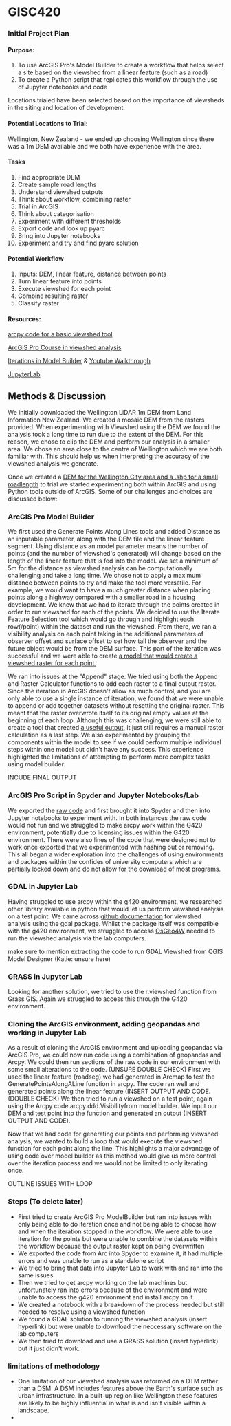 # GISC420
### Initial Project Plan

#### Purpose: 
1) To use ArcGIS Pro's Model Builder to create a workflow that helps select a site based on the viewshed from a linear feature (such as a road)
2) To create a Python script that replicates this workflow through the use of Jupyter notebooks and code

Locations trialed have been selected based on the importance of viewsheds in the siting and location of development. 

#### Potential Locations to Trial: 
Wellington, New Zealand - we ended up choosing Wellington since there was a 1m DEM available and we both have experience with the area. 

#### Tasks
1) Find appropriate DEM
2) Create sample road lengths
3) Understand viewshed outputs
4) Think about workflow, combining raster
5) Trial in ArcGIS
6) Think about categorisation 
7) Experiment with different thresholds
8) Export code and look up pyarc 
9) Bring into Jupyter notebooks
10) Experiment and try and find pyarc solution

#### Potential Workflow
1) Inputs: DEM, linear feature, distance between points
2) Turn linear feature into points
3) Execute viewshed for each point
4) Combine resulting raster
5) Classify raster


#### Resources:
[arcpy code for a basic viewshed tool](https://pro.arcgis.com/en/pro-app/latest/tool-reference/spatial-analyst/viewshed.htm)

[ArcGIS Pro Course in viewshed analysis](https://www.esri.com/training/catalog/57d8718d8b3e1ff2376bf91c/performing-viewshed-analysis-in-arcgis-pro/)

[Iterations in Model Builder](https://pro.arcgis.com/en/pro-app/latest/tool-reference/modelbuilder-toolbox/examples-of-using-iterators-in-modelbuilder.htm) & [Youtube Walkthrough](https://www.youtube.com/watch?v=DoIkV2y0pEc)

[JupyterLab](https://www.youtube.com/watch?v=A5YyoCKxEOU&t=1s)


## Methods & Discussion
We initially downloaded the Wellington LiDAR 1m DEM from Land Information New Zealand. We created a mosaic DEM from the rasters provided. When experimenting with Viewshed using the DEM we found the analysis took a long time to run due to the extent of the DEM. For this reason, we chose to clip the DEM and perform our analysis in a smaller area. We chose an area close to the centre of Wellington which we are both familiar with. This should help us when interpreting the accuracy of the viewshed analysis we generate.    

Once we created a [DEM for the Wellington City area and a .shp for a small roadlength](https://github.com/rhiannonbar/GISC420/blob/fcf0f14e5222b6bf6185d1670432550e50b411bc/Final%20Project%20Initial%20Data.zip) to trial we started experimenting both within ArcGIS and using Python tools outside of ArcGIS. Some of our challenges and choices are discussed below:

### ArcGIS Pro Model Builder
We first used the Generate Points Along Lines tools and added Distance as an inputable parameter, along with the DEM file and the linear feature segment. Using distance as an model parameter means the number of points (and the number of viewshed's generated) will change based on the length of the linear feature that is fed into the model. We set a minimum of 5m for the distance as viewshed analysis can be computationally challenging and take a long time. We chose not to apply a maximum distance between points to try and make the tool more versatile. For example, we would want to have a much greater distance when placing points along a highway compared with a smaller road in a housing development. We knew that we had to iterate through the points created in order to run viewshed for each of the points. We decided to use the Iterate Feature Selection tool which would go through and highlight each row(/point) within the dataset and run the viewshed. From there, we ran a visibility analysis on each point taking in the additional parameters of observer offset and surface offset to set how tall the observer and the future object would be from the DEM surface. This part of the iteration was successful and we were able to create [a model that would create a viewshed raster for each point.](https://github.com/rhiannonbar/GISC420/blob/fcf0f14e5222b6bf6185d1670432550e50b411bc/ArcGISModelGraphic.svg)

We ran into issues at the "Append" stage. We tried using both the Append and Raster Calculator functions to add each raster to a final output raster. Since the iteration in ArcGIS doesn't allow as much control, and you are only able to use a single instance of iteration, we found that we were unable to append or add together datasets without resetting the original raster. This meant that the raster overwrote itself to its original empty values at the beginning of each loop. Although this was challenging, we were still able to create a tool that created [a useful output](https://github.com/rhiannonbar/GISC420/blob/main/OutputExample.pdf), it just still requires a manual raster calculation as a last step. We also experimented by grouping the components within the model to see if we could perform multiple individual steps within one model but didn't have any success. This experience highlighted the limitations of attempting to perform more complex tasks using model builder.

INCUDE FINAL OUTPUT 

### ArcGIS Pro Script in Spyder and Jupyter Notebooks/Lab

We exported the [raw code](https://github.com/rhiannonbar/GISC420/blob/fcf0f14e5222b6bf6185d1670432550e50b411bc/ArcGIS_Raw_Python.ipynb) and first brought it into Spyder and then into Jupyter notebooks to experiment with. In both instances the raw code would not run and we struggled to make arcpy work within the G420 environment, potentially due to licensing issues within the G420 environment. There were also lines of the code that were designed not to work once exported that we experimented with hashing out or removing. This all began a wider exploration into the challenges of using environments and packages within the confides of university computers which are partially locked down and do not allow for the download of most programs. 

### GDAL in Jupyter Lab

Having struggled to use arcpy within the g420 environment, we researched other library available in python that would let us perform viewshed analysis on a test point. We came across [github documentation](https://github.com/jonnyhuck/Viewshed) for viewshed analysis using the gdal package. Whilst the package itself was compatible with the g420 environment, we struggled to access [OsGeo4W](https://trac.osgeo.org/osgeo4w) needed to run the viewshed analysis via the lab computers. 

make sure to mention extracting the code to run GDAL Viewshed from QGIS Model Designer (Katie: unsure here) 

### GRASS in Jupyter Lab

Looking for another solution, we tried to use the r.viewshed function from Grass GIS. Again we struggled to access this through the G420 environment. 

### Cloning the ArcGIS environment, adding geopandas and working in Jupyter Lab

As a result of cloning the ArcGIS environment and uploading geopandas via ArcGIS Pro, we could now run code using a combination of geopandas and Arcpy. We could then run sections of the raw code in our environment with some small alterations to the code. (UNSURE DOUBLE CHECK) First we used the linear feature (roadseg) we had generated in Arcmap to test the GeneratePointsAlongALine function in arcpy. The code ran well and generated points along the linear feature (INSERT OUTPUT AND CODE. (DOUBLE CHECK) We then tried to run a viewshed on a test point, again using the Arcpy code arcpy.ddd.Visibilityfrom model builder. We input our DEM and test point into the function and generated an output (INSERT OUTPUT AND CODE). 

Now that we had code for generating our points and performing viewshed analysis, we wanted to build a loop that would execute the viewshed function for each point along the line. This highlights a major advantage of using code over model builder as this method would give us more control over the iteration process and we would not be limited to only iterating once.

OUTLINE ISSUES WITH LOOP

### Steps (To delete later)
- First tried to create ArcGIS Pro ModelBuilder but ran into issues with only being able to do iteration once and not being able to choose how and when the iteration stopped in the workflow. We were able to use iteration for the points but were unable to combine the datasets within the workflow because the output raster kept on being overwritten
- We exported the code from Arc into Spyder to examine it, it had multiple errors and was unable to run as a standalone script
- We tried to bring that data into Jupyter Lab to work with and ran into the same issues
- Then we tried to get arcpy working on the lab machines but unfortunately ran into errors because of the environment and were unable to access the g420 environment and install arcpy on it
- We created a notebook with a breakdown of the process needed but still needed to resolve using a viewshed function
- We found a GDAL solution to running the viewshed analysis (insert hyperlink) but were unable to download the neccessary software on the lab computers
- We then tried to download and use a GRASS solution (insert hyperlink) but it just didn't work. 

### limitations of methodology
- One limitation of our viewshed analysis was reformed on a DTM rather than a DSM. A DSM includes features above the Earth's surface such as urban infrastructure. In a built-up region like Wellington these features are likely to be highly influential in what is and isn't visible within a landscape.  
- 
